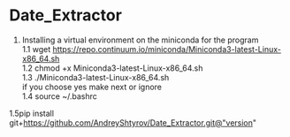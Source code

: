 ﻿# Date_Extractor

1. Installing a virtual environment on the miniconda for the program    
1.1 wget https://repo.continuum.io/miniconda/Miniconda3-latest-Linux-x86_64.sh    
1.2 chmod +x Miniconda3-latest-Linux-x86_64.sh    
1.3 ./Miniconda3-latest-Linux-x86_64.sh    
if you choose yes make next or ignore    
1.4 source ~/.bashrc    

1.5pip install git+https://github.com/AndreyShtyrov/Date_Extractor.git@"version"    

